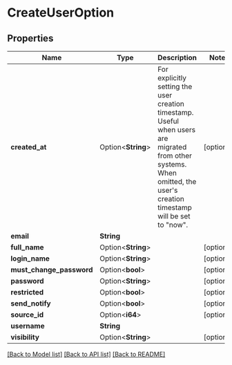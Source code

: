# CreateUserOption

## Properties

Name | Type | Description | Notes
------------ | ------------- | ------------- | -------------
**created_at** | Option<**String**> | For explicitly setting the user creation timestamp. Useful when users are migrated from other systems. When omitted, the user's creation timestamp will be set to \"now\". | [optional]
**email** | **String** |  | 
**full_name** | Option<**String**> |  | [optional]
**login_name** | Option<**String**> |  | [optional]
**must_change_password** | Option<**bool**> |  | [optional]
**password** | Option<**String**> |  | [optional]
**restricted** | Option<**bool**> |  | [optional]
**send_notify** | Option<**bool**> |  | [optional]
**source_id** | Option<**i64**> |  | [optional]
**username** | **String** |  | 
**visibility** | Option<**String**> |  | [optional]

[[Back to Model list]](../README.md#documentation-for-models) [[Back to API list]](../README.md#documentation-for-api-endpoints) [[Back to README]](../README.md)


